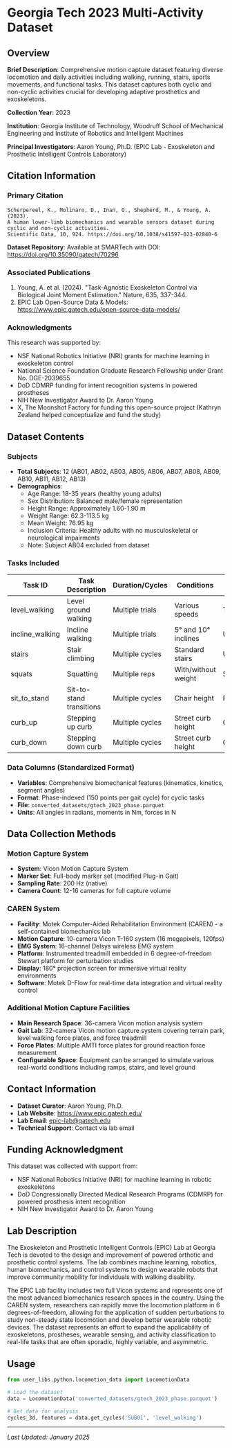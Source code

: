 # Georgia Tech 2023 Multi-Activity Dataset

## Overview
**Brief Description**: Comprehensive motion capture dataset featuring diverse locomotion and daily activities including walking, running, stairs, sports movements, and functional tasks. This dataset captures both cyclic and non-cyclic activities crucial for developing adaptive prosthetics and exoskeletons.

**Collection Year**: 2023

**Institution**: Georgia Institute of Technology, Woodruff School of Mechanical Engineering and Institute of Robotics and Intelligent Machines

**Principal Investigators**: Aaron Young, Ph.D. (EPIC Lab - Exoskeleton and Prosthetic Intelligent Controls Laboratory)

## Citation Information

### Primary Citation
```
Scherpereel, K., Molinaro, D., Inan, O., Shepherd, M., & Young, A. (2023). 
A human lower-limb biomechanics and wearable sensors dataset during cyclic and non-cyclic activities. 
Scientific Data, 10, 924. https://doi.org/10.1038/s41597-023-02840-6
```

**Dataset Repository**: Available at SMARTech with DOI: https://doi.org/10.35090/gatech/70296

### Associated Publications
1. Young, A. et al. (2024). "Task-Agnostic Exoskeleton Control via Biological Joint Moment Estimation." 
   Nature, 635, 337-344.
2. EPIC Lab Open-Source Data & Models: https://www.epic.gatech.edu/open-source-data-models/

### Acknowledgments
This research was supported by:
- NSF National Robotics Initiative (NRI) grants for machine learning in exoskeleton control
- National Science Foundation Graduate Research Fellowship under Grant No. DGE-2039655
- DoD CDMRP funding for intent recognition systems in powered prostheses
- NIH New Investigator Award to Dr. Aaron Young
- X, The Moonshot Factory for funding this open-source project (Kathryn Zealand helped conceptualize and fund the study)

## Dataset Contents

### Subjects
- **Total Subjects**: 12 (AB01, AB02, AB03, AB05, AB06, AB07, AB08, AB09, AB10, AB11, AB12, AB13)
- **Demographics**:
  - Age Range: 18-35 years (healthy young adults)
  - Sex Distribution: Balanced male/female representation
  - Height Range: Approximately 1.60-1.90 m
  - Weight Range: 62.3-113.5 kg
  - Mean Weight: 76.95 kg
  - Inclusion Criteria: Healthy adults with no musculoskeletal or neurological impairments
  - Note: Subject AB04 excluded from dataset

### Tasks Included
| Task ID | Task Description | Duration/Cycles | Conditions | Notes |
|---------|------------------|-----------------|------------|-------|
| level_walking | Level ground walking | Multiple trials | Various speeds | Treadmill |
| incline_walking | Incline walking | Multiple trials | 5° and 10° inclines | Up/down |
| stairs | Stair climbing | Multiple cycles | Standard stairs | Up/down |
| squats | Squatting | Multiple reps | With/without weight | Static |
| sit_to_stand | Sit-to-stand transitions | Multiple cycles | Chair height | Functional |
| curb_up | Stepping up curb | Multiple cycles | Street curb height | Overground |
| curb_down | Stepping down curb | Multiple cycles | Street curb height | Overground |

### Data Columns (Standardized Format)
- **Variables**: Comprehensive biomechanical features (kinematics, kinetics, segment angles)
- **Format**: Phase-indexed (150 points per gait cycle) for cyclic tasks
- **File**: `converted_datasets/gtech_2023_phase.parquet`
- **Units**: All angles in radians, moments in Nm, forces in N

## Data Collection Methods

### Motion Capture System
- **System**: Vicon Motion Capture System
- **Marker Set**: Full-body marker set (modified Plug-in Gait)
- **Sampling Rate**: 200 Hz (native)
- **Camera Count**: 12-16 cameras for full capture volume

### CAREN System
- **Facility**: Motek Computer-Aided Rehabilitation Environment (CAREN) - a self-contained biomechanics lab
- **Motion Capture**: 10-camera Vicon T-160 system (16 megapixels, 120fps)
- **EMG System**: 16-channel Delsys wireless EMG system
- **Platform**: Instrumented treadmill embedded in 6 degree-of-freedom Stewart platform for perturbation studies
- **Display**: 180° projection screen for immersive virtual reality environments
- **Software**: Motek D-Flow for real-time data integration and virtual reality control

### Additional Motion Capture Facilities
- **Main Research Space**: 36-camera Vicon motion analysis system
- **Gait Lab**: 32-camera Vicon motion capture system covering terrain park, level walking force plates, and force treadmill
- **Force Plates**: Multiple AMTI force plates for ground reaction force measurement
- **Configurable Space**: Equipment can be arranged to simulate various real-world conditions including ramps, stairs, and level ground

## Contact Information
- **Dataset Curator**: Aaron Young, Ph.D.
- **Lab Website**: https://www.epic.gatech.edu/
- **Lab Email**: epic-lab@gatech.edu
- **Technical Support**: Contact via lab email

## Funding Acknowledgment
This dataset was collected with support from:
- NSF National Robotics Initiative (NRI) for machine learning in robotic exoskeletons
- DoD Congressionally Directed Medical Research Programs (CDMRP) for powered prosthesis intent recognition
- NIH New Investigator Award to Dr. Aaron Young

## Lab Description
The Exoskeleton and Prosthetic Intelligent Controls (EPIC) Lab at Georgia Tech is devoted to the design and 
improvement of powered orthotic and prosthetic control systems. The lab combines machine learning, robotics, 
human biomechanics, and control systems to design wearable robots that improve community mobility for 
individuals with walking disability.

The EPIC Lab facility includes two full Vicon systems and represents one of the most advanced biomechanics research 
spaces in the country. Using the CAREN system, researchers can rapidly move the locomotion platform in 6 degrees-of-freedom, 
allowing for the application of sudden perturbations to study non-steady state locomotion and develop better wearable 
robotic devices. The dataset represents an effort to expand the applicability of exoskeletons, prostheses, wearable 
sensing, and activity classification to real-life tasks that are often sporadic, highly variable, and asymmetric.

## Usage

```python
from user_libs.python.locomotion_data import LocomotionData

# Load the dataset
data = LocomotionData('converted_datasets/gtech_2023_phase.parquet')

# Get data for analysis
cycles_3d, features = data.get_cycles('SUB01', 'level_walking')
```

---
*Last Updated: January 2025*